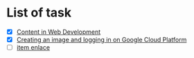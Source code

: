 # List of task
- [x] [Content in Web Development](https://github.com/geolaurajaimes/gislaura/blob/main/a01webdevelopment/Readme.md)
- [x] [Creating an image and logging in on Google Cloud Platform](URL)
- [ ] [item enlace](URL)
